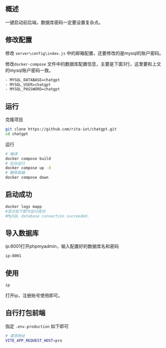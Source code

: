 ## 概述

一键启动前后端，数据库密码一定要设置复杂点。

## 修改配置

修改 `server\config\index.js` 中的邮箱配置，还要修改的是mysql的账户密码。

修改`docker-compose` 文件中的数据库配置信息，主要是下面3行，这里要和上文的mysql账户密码一致。

```bash
- MYSQL_DATABASE=chatgpt
- MYSQL_USER=chatgpt
- MYSQL_PASSWORD=chatgpt
```

## 运行

克隆项目

```bash
git clone https://github.com/rita-iot/chatgpt.git
cd chatgpt
```

运行

```bash
# 编译
docker compose build
# 后台运行
docker compose up -d
# 删除容器
docker compose down
```

## 启动成功

```bash
docker logs mapp
#显示如下即为运行成功
#MySQL database connection succeeded.
```

## 导入数据库

ip:8001打开phpmyadmin，输入配置好的数据库名和密码

```bash
ip:8001
```

## 使用

```bash
ip
```

打开ip，注册账号使用即可。

## 自行打包前端

指定 `.env.production` 如下即可

```bash
# 请求地址
VITE_APP_REQUEST_HOST=pro
```

